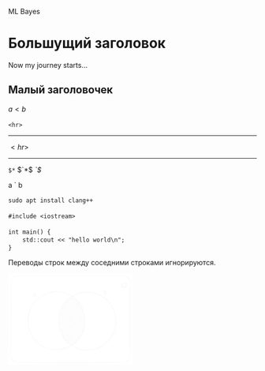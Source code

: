 ML Bayes

Большущий заголовок
===================

Now my journey starts...

Малый заголовочек
-----------------

$a < b$

`<hr>` *<hr>* $<hr>$ <hr>
`$*` $`*$ *`$*

a ` b

    sudo apt install clang++

    #include <iostream>
    
    int main() {
        std::cout << "hello world\n";
    }

Переводы строк между соседними строками игнорируются.

<img src="img/venn.svg" width="50%" />
